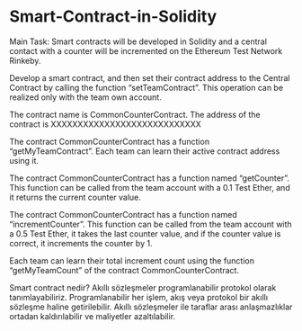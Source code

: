 # Smart-Contract-in-Solidity


Main Task: Smart contracts will be developed in Solidity and a central contact with a counter will 
be incremented on the Ethereum Test Network Rinkeby.

Develop  a  smart  contract,  and  then  set  their  contract  address  to  the  Central 
Contract by calling the function  “setTeamContract”. This operation can be realized only with the 
team own account.

The  contract  name  is  CommonCounterContract.  The  address  of  the  contract  is 
XXXXXXXXXXXXXXXXXXXXXXXXXXXX

The  contract  CommonCounterContract  has  a  function  “getMyTeamContract”.  Each  team  can 
learn their active contract address using it.

The contract CommonCounterContract has a function named “getCounter”. This function can be 
called from the team account with a 0.1 Test Ether, and it returns the current counter value. 

The contract CommonCounterContract  has a function  named “incrementCounter”.  This function 
can be called from the team account with a 0.5 Test Ether, it takes the last counter value,  and if 
the counter value is correct, it increments the counter by 1.

Each  team  can  learn  their  total  increment  count  using the  function  “getMyTeamCount”  of the 
contract CommonCounterContract.

Smart contract nedir?
Akıllı sözleşmeler programlanabilir protokol olarak tanımlayabiliriz.
Programlanabilir her işlem, akış veya protokol bir akıllı sözleşme haline getirilebilir. 
Akıllı sözleşmeler ile taraflar arası anlaşmazlıklar ortadan kaldırılabilir ve maliyetler azaltılabilir. 
